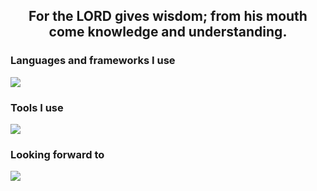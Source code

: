 <h2 align="center">For the LORD gives wisdom; from his mouth come knowledge and understanding. </h2>
<h3 align="left">Languages and frameworks I use</h3>
<p align="left">
      <img src="https://skillicons.dev/icons?i=html,css,js,ts" />
</p>

<h3 align="left">Tools I use</h3>
<p align="left">
      <img src="https://skillicons.dev/icons?i=windows,discord,git,github,vscode" />
</p>

<h3 align="left">Looking forward to</h3>
<p align="left">
            <img src="https://skillicons.dev/icons?i=mysql,sqlite,java,spring,python,htmx,bootstrap"/>
</p>
